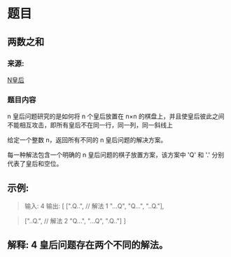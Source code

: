 # 题目

## 两数之和

### 来源:

[N皇后](https://leetcode-cn.com/problems/n-queens/)

### 题目内容
n 皇后问题研究的是如何将 n 个皇后放置在 n×n 的棋盘上，并且使皇后彼此之间不能相互攻击，即所有皇后不在同一行，同一列，同一斜线上 <br>


给定一个整数 n，返回所有不同的 n 皇后问题的解决方案。<br>

每一种解法包含一个明确的 n 皇后问题的棋子放置方案，该方案中 'Q' 和 '.' 分别代表了皇后和空位。<br>

## 示例:

> 输入: 4
> 输出: [
> [".Q..",  // 解法 1
>  "...Q",
>  "Q...",
>  "..Q."],

> ["..Q.",  // 解法 2
>  "Q...",
>  "...Q",
>  ".Q.."]
>]

## 解释: 4 皇后问题存在两个不同的解法。

